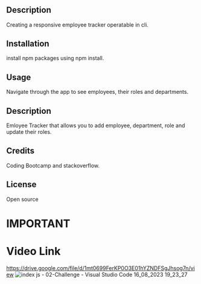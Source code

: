 # <Employee Tracker>

## Description

Creating a responsive employee tracker operatable in cli.
## Installation

install npm packages using npm install.

## Usage

Navigate through the app to see employees, their roles and departments.

## Description

Emloyee Tracker that allows you to add employee, department, role and update their roles.

## Credits

Coding Bootcamp and stackoverflow.

## License

Open source


# IMPORTANT 
# Video Link
https://drive.google.com/file/d/1mt0699FerKP0O3E01hYZNDFSgJhsog7n/view
![index js - 02-Challenge - Visual Studio Code 16_08_2023 19_23_27](https://github.com/tkdgns0630/Employee-Tracker/assets/129707996/58f63a87-3d1c-4fe2-9067-5d60b527bb10)
